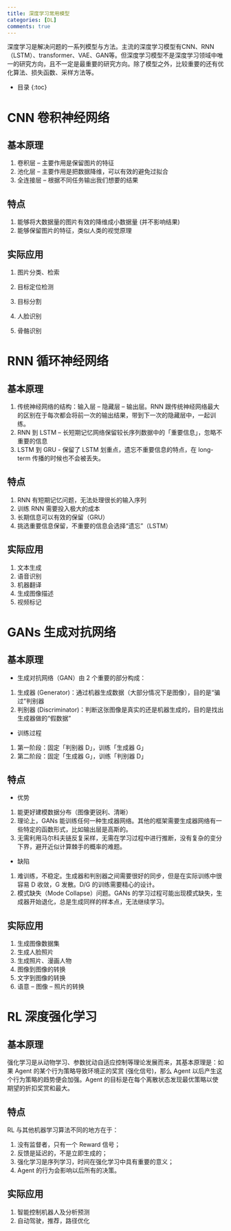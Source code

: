 ```yaml
---
title: 深度学习常用模型
categories: [DL]
comments: true
---
```


深度学习是解决问题的一系列模型与方法。主流的深度学习模型有CNN、RNN（LSTM）、transformer、VAE、GAN等。但深度学习模型不是深度学习领域中唯一的研究方向，且不一定是最重要的研究方向。除了模型之外，比较重要的还有优化算法、损失函数、采样方法等。

<!--more-->

* 目录
  {:toc}

# CNN 卷积神经网络

## 基本原理

1. 卷积层 – 主要作用是保留图片的特征
2. 池化层 – 主要作用是把数据降维，可以有效的避免过拟合
3. 全连接层 – 根据不同任务输出我们想要的结果

## 特点

1. 能够将大数据量的图片有效的降维成小数据量 (并不影响结果)
2. 能够保留图片的特征，类似人类的视觉原理

## 实际应用

1. 图片分类、检索

2. 目标定位检测

3. 目标分割

4. 人脸识别

5. 骨骼识别

# RNN 循环神经网络

## 基本原理

1. 传统神经网络的结构：输入层 – 隐藏层 – 输出层。RNN 跟传统神经网络最大的区别在于每次都会将前一次的输出结果，带到下一次的隐藏层中，一起训练。
2. RNN 到 LSTM – 长短期记忆网络保留较长序列数据中的「重要信息」，忽略不重要的信息
3. LSTM 到 GRU - 保留了 LSTM 划重点，遗忘不重要信息的特点，在 long-term 传播的时候也不会被丢失。

## 特点

1. RNN 有短期记忆问题，无法处理很长的输入序列
2. 训练 RNN 需要投入极大的成本
3. 长期信息可以有效的保留（GRU）
4. 挑选重要信息保留，不重要的信息会选择“遗忘”（LSTM）

## 实际应用

1. 文本生成
2. 语音识别
3. 机器翻译
4. 生成图像描述
5. 视频标记

# GANs 生成对抗网络

## 基本原理

+ 生成对抗网络（GAN）由 2 个重要的部分构成：
1. 生成器 (Generator)：通过机器生成数据（大部分情况下是图像），目的是“骗过”判别器
2. 判别器 (Discriminator)：判断这张图像是真实的还是机器生成的，目的是找出生成器做的“假数据”
+ 训练过程
1. 第一阶段：固定「判别器 D」，训练「生成器 G」
2. 第二阶段：固定「生成器 G」，训练「判别器 D」

## 特点

+ 优势
1. 能更好建模数据分布（图像更锐利、清晰）
2. 理论上，GANs 能训练任何一种生成器网络。其他的框架需要生成器网络有一些特定的函数形式，比如输出层是高斯的。
3. 无需利用马尔科夫链反复采样，无需在学习过程中进行推断，没有复杂的变分下界，避开近似计算棘手的概率的难题。
+ 缺陷
1. 难训练，不稳定。生成器和判别器之间需要很好的同步，但是在实际训练中很容易 D 收敛，G 发散。D/G 的训练需要精心的设计。
2. 模式缺失（Mode Collapse）问题。GANs 的学习过程可能出现模式缺失，生成器开始退化，总是生成同样的样本点，无法继续学习。

## 实际应用

1. 生成图像数据集
2. 生成人脸照片
3. 生成照片、漫画人物
4. 图像到图像的转换
5. 文字到图像的转换
6. 语意 – 图像 – 照片的转换

# RL 深度强化学习

## 基本原理

强化学习是从动物学习、参数扰动自适应控制等理论发展而来，其基本原理是：如果 Agent 的某个行为策略导致环境正的奖赏 (强化信号)，那么 Agent 以后产生这个行为策略的趋势便会加强。Agent 的目标是在每个离散状态发现最优策略以使期望的折扣奖赏和最大。

## 特点

RL 与其他机器学习算法不同的地方在于：

1. 没有监督者，只有一个 Reward 信号；
2. 反馈是延迟的，不是立即生成的；
3. 强化学习是序列学习，时间在强化学习中具有重要的意义；
4. Agent 的行为会影响以后所有的决策。

## 实际应用

1. 智能控制机器人及分析预测
2. 自动驾驶，推荐，路径优化
